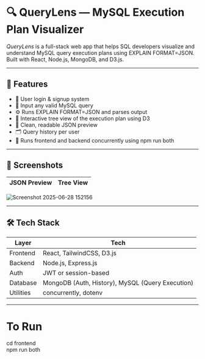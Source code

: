 # 🔍 QueryLens — MySQL Execution Plan Visualizer

*QueryLens* is a full-stack web app that helps SQL developers visualize and understand MySQL query execution plans using EXPLAIN FORMAT=JSON.  
Built with React, Node.js, MongoDB, and D3.js.

---

## 🚀 Features

- 🔐 User login & signup system
- 📄 Input any valid MySQL query
- ⚙ Runs EXPLAIN FORMAT=JSON and parses output
- 🌳 Interactive tree view of the execution plan using D3
- 🧾 Clean, readable JSON preview
- 🗂 Query history per user
- 🔄 Runs frontend and backend concurrently using npm run both

---

## 📸 Screenshots

| JSON Preview | Tree View |
|--------------|-----------|
![Screenshot 2025-06-28 152156](https://github.com/user-attachments/assets/ea83f03d-435b-454d-813e-bb72c707fd13)

---

## 🛠 Tech Stack

| Layer      | Tech |
|------------|------|
| Frontend   | React, TailwindCSS, D3.js |
| Backend    | Node.js, Express.js |
| Auth       | JWT or session-based |
| Database   | MongoDB (Auth, History), MySQL (Query Execution) |
| Utilities  | concurrently, dotenv |

---

# To Run

cd frontend  
npm run both
